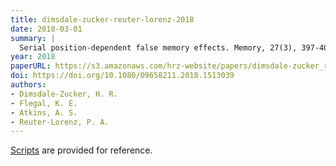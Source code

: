 ```yaml
---
title: dimsdale-zucker-reuter-lorenz-2018
date: 2018-03-01
summary: |
  Serial position-dependent false memory effects. Memory, 27(3), 397-409.
year: 2018
paperURL: https://s3.amazonaws.com/hrz-website/papers/dimsdale-zucker_reuter-lorenz_2018.pdf
doi: https://doi.org/10.1080/09658211.2018.1513039
authors:
- Dimsdale-Zucker, H. R.
- Flegal, K. E.
- Atkins, A. S.
- Reuter-Lorenz, P. A.
---
```


[Scripts](https://github.com/hallez/serialfm_pub) are provided for reference. 
